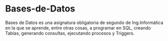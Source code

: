 # Bases-de-Datos
Bases de Datos es una asignatura obligatoria de segundo de Ing.Informática en la que se aprende, entre otras cosas, a programar en SQL, creando Tablas, generando consultas, ejecutando procesos y Triggers.
